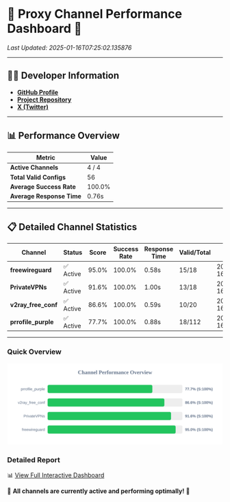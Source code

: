 # 🌟 Proxy Channel Performance Dashboard 🌟

_Last Updated: 2025-01-16T07:25:02.135876_

---

## 👩‍💻 Developer Information

- **[GitHub Profile](https://github.com/4n0nymou3)**  
- **[Project Repository](https://github.com/4n0nymou3/multi-proxy-config-fetcher)**  
- **[X (Twitter)](https://x.com/4n0nymou3)**  

---

## 📊 Performance Overview

| Metric                | Value       |
|-----------------------|-------------|
| **Active Channels**   | 4 / 4       |
| **Total Valid Configs** | 56          |
| **Average Success Rate** | 100.0%      |
| **Average Response Time** | 0.76s       |

---

## 📋 Detailed Channel Statistics

| Channel          | Status     | Score  | Success Rate | Response Time | Valid/Total | Last Success               |
|------------------|------------|--------|--------------|---------------|-------------|----------------------------|
| **freewireguard**  | ✅ Active  | 95.0%  | 100.0% | 0.58s         | 15/18       | 2025-01-16T07:25:02.134079 |
| **PrivateVPNs**  | ✅ Active  | 91.6%  | 100.0% | 1.00s         | 13/18       | 2025-01-16T07:25:01.526345 |
| **v2ray_free_conf**  | ✅ Active  | 86.6%  | 100.0% | 0.59s         | 10/20       | 2025-01-16T07:25:00.493523 |
| **prrofile_purple**  | ✅ Active  | 77.7%  | 100.0% | 0.88s         | 18/112       | 2025-01-16T07:24:59.854779 |

---

### Quick Overview
<div align="center">
  <a href="https://raw.githubusercontent.com/nullluser/NullRepo/refs/heads/main/assets/channel_stats_chart.svg">
    <img src="https://raw.githubusercontent.com/nullluser/NullRepo/refs/heads/main/assets/channel_stats_chart.svg" alt="Source Performance Statistics" width="800">
  </a>
</div>

### Detailed Report
📊 [View Full Interactive Dashboard](https://htmlpreview.github.io/?https://github.com/nullluser/NullRepo/blob/main/assets/performance_report.html)

🎉 **All channels are currently active and performing optimally!** 🎉
